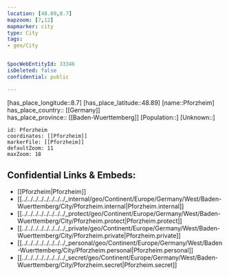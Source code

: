 ```yaml
---
location: [48.89,8.7] 
mapzoom: [7,12] 
mapmarker: city 
type: City
tags:
- geo/City


SpocWebEntityId: 33346
isDeleted: false
confidential: public

---
```

[has_place_longitude::8.7] 
[has_place_latitude::48.89] 
[name::Pforzheim] 
has_place_country:: [[Germany]]  
has_place_province:: [[Baden-Wuerttemberg]] 
[Population::] 
[Unknown::] 


```leaflet
id: Pforzheim
coordinates: [[Pforzheim]] 
markerFile: [[Pforzheim]] 
defaultZoom: 11 
maxZoom: 18
```


## Confidential Links & Embeds: 
- [[Pforzheim|Pforzheim]]  
- [[../../../../../../../../_internal/geo/Continent/Europe/Germany/West/Baden-Wuerttemberg/City/Pforzheim.internal|Pforzheim.internal]] 
- [[../../../../../../../../_protect/geo/Continent/Europe/Germany/West/Baden-Wuerttemberg/City/Pforzheim.protect|Pforzheim.protect]] 
- [[../../../../../../../../_private/geo/Continent/Europe/Germany/West/Baden-Wuerttemberg/City/Pforzheim.private|Pforzheim.private]] 
- [[../../../../../../../../_personal/geo/Continent/Europe/Germany/West/Baden-Wuerttemberg/City/Pforzheim.personal|Pforzheim.personal]] 
- [[../../../../../../../../_secret/geo/Continent/Europe/Germany/West/Baden-Wuerttemberg/City/Pforzheim.secret|Pforzheim.secret]] 
